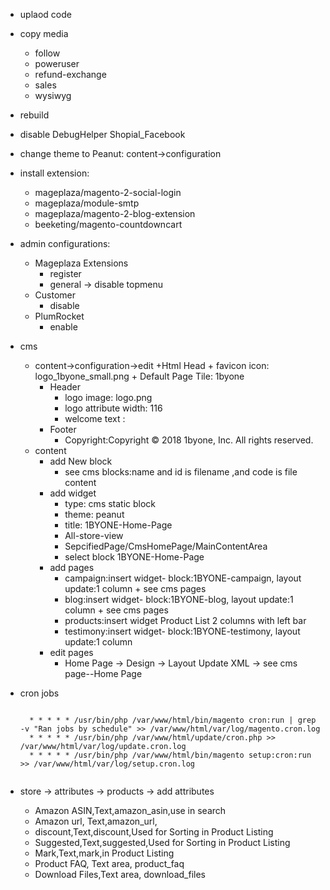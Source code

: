 + uplaod code
+ copy media
    + follow
    + poweruser
    + refund-exchange
    + sales
    + wysiwyg
+ rebuild
+ disable DebugHelper Shopial_Facebook
+ change theme to Peanut: content->configuration
+ install extension:  
    + mageplaza/magento-2-social-login
    + mageplaza/module-smtp
    + mageplaza/magento-2-blog-extension
    + beeketing/magento-countdowncart
+ admin configurations:
    + Mageplaza Extensions
        + register
        + general -> disable topmenu
    + Customer
        + disable
    + PlumRocket
        + enable
+ cms
    + content->configuration->edit
        +Html Head
            + favicon icon: logo_1byone_small.png
            + Default Page Tile: 1byone
        + Header
            + logo image: logo.png
            + logo attribute width: 116
            + welcome text :
        + Footer
            + Copyright:Copyright © 2018 1byone, Inc. All rights reserved.
    + content
        + add New block
            + see cms blocks:name and id is filename ,and code is file content
        + add widget
            + type: cms static block
            + theme: peanut
            + title: 1BYONE-Home-Page
            + All-store-view
            + SepcifiedPage/CmsHomePage/MainContentArea
            + select block 1BYONE-Home-Page
        + add pages
            + campaign:insert widget- block:1BYONE-campaign, layout update:1 column + see cms pages
            + blog:insert widget- block:1BYONE-blog, layout update:1 column + see cms pages
            + products:insert widget Product List 2 columns with left bar
            + testimony:insert widget- block:1BYONE-testimony, layout update:1 column
        + edit pages
            + Home Page -> Design ->  Layout Update XML -> see cms page--Home Page
            
+ cron jobs
    <pre><code>
    * * * * * /usr/bin/php /var/www/html/bin/magento cron:run | grep -v "Ran jobs by schedule" >> /var/www/html/var/log/magento.cron.log
    * * * * * /usr/bin/php /var/www/html/update/cron.php >> /var/www/html/var/log/update.cron.log
    * * * * * /usr/bin/php /var/www/html/bin/magento setup:cron:run >> /var/www/html/var/log/setup.cron.log
    </code></pre>
+ store -> attributes -> products -> add attributes
    + Amazon ASIN,Text,amazon_asin,use in search
    + Amazon url, Text,amazon_url,
    + discount,Text,discount,Used for Sorting in Product Listing
    + Suggested,Text,suggested,Used for Sorting in Product Listing
    + Mark,Text,mark,in Product Listing
    + Product FAQ, Text area, product_faq
    + Download Files,Text area, download_files
    